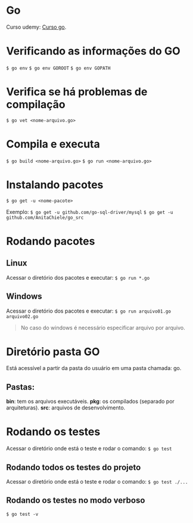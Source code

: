 # Go

Curso udemy: [Curso go](http://www.udemy.com/curso-go).

# Verificando as informações do GO
`$ go env`
`$ go env GOROOT`
`$ go env GOPATH`

# Verifica se há problemas de compilação
`$ go vet <nome-arquivo.go>`

# Compila e executa
`$ go build <nome-arquivo.go>`
`$ go run <nome-arquivo.go>`

# Instalando pacotes
`$ go get -u <nome-pacote>`

Exemplo:
`$ go get -u github.com/go-sql-driver/mysql`
`$ go get -u github.com/AnitaChiele/go_src`

# Rodando pacotes
## Linux
Acessar o diretório dos pacotes e executar:
`$ go run *.go`

## Windows
Acessar o diretório dos pacotes e executar:
`$ go run arquivo01.go arquivo02.go`
> No caso do windows é necessário especificar arquivo por arquivo.

# Diretório pasta GO
Está acessível a partir da pasta do usuário em uma pasta chamada: go.

## Pastas:
**bin**: tem os arquivos executáveis.
**pkg**: os compilados (separado por arquiteturas).
**src**: arquivos de desenvolvimento.

# Rodando os testes
Acessar o diretório onde está o teste e rodar o comando:
`$ go test`

## Rodando todos os testes do projeto
Acessar o diretório onde está o teste e rodar o comando:
`$ go test ./...`

## Rodando os testes no modo verboso
`$ go test -v`